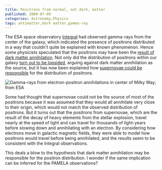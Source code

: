 ```yaml
---
title: Positrons from normal, not dark, matter
published: 2009-07-09
categories: Astronomy,Physics
tags: antimatter,dark matter,gamma-ray
---
```


The ESA space observatory <a
href="https://www.esa.int/Science_Exploration/Space_Science/Integral_overview">Integral</a>
had observed gamma-rays from the center of the galaxy, which indicated the presence of
positrons distributed in a way that couldn't quite be explained with known phenomenon.
Hence some physicists speculated that the positrons may have been the <a
href="https://cerncourier.com/a/do-gamma-rays-indicate-galactic-dark-matter/">result of
dark matter annihilation</a>.  Not only did the distribution of positrons within our
galaxy <a
href="https://www.esa.int/Science_Exploration/Space_Science/Integral/Integral_discovers_the_galaxy_s_antimatter_cloud_is_lopsided">turn
out to be lopsided</a>, arguing against dark matter annihilation as the source, but it has
now been explained how <a
href="https://www.sciencedaily.com/releases/2009/07/090708201840.htm">supernovae could be
responsible</a> for the distribution of positrons.

<!--more-->

![Gamma-rays from electron-positron annihilations in center of Milky Way; from ESA](sky-map.jpg)

Some had thought that supernovae could not be the source of most of the positrons because
it was assumed that they would all annihilate very close to their origin, which would not
match the observed distribution of positrons.  But it turns out that the positrons from
supernovae, which are the result of the decay of heavy elements from the stellar
explosion, travel nearly at the speed of light and can travel for thousands of light-years
before slowing down and annihilating with an electron.  By considering how electrons move
in galactic magnetic fields, they were able to model how positrons would travel before
being annihilated, and the results seem to be consistent with the Integral observations.

This deals a blow to the hypothesis that dark matter annihilation may be responsible for
the positron distribution.  I wonder if the same implication can be inferred for the
PAMELA observations<!-- defunct link:
http://blogs.discovermagazine.com/cosmicvariance/2009/02/04/looking-for-dark-matter-in-all-the-wrong-places/
-->?
